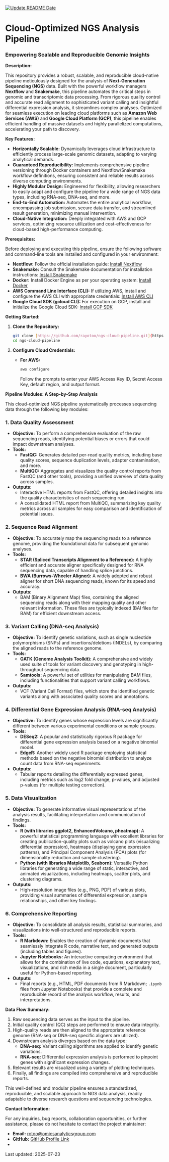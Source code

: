 [![Update README Date](https://github.com/rayotoo/Cloud-Based-NGS-Pipeline-Development/actions/workflows/update_readme_date.yml/badge.svg)](https://github.com/rayotoo/Cloud-Based-NGS-Pipeline-Development/actions/workflows/update_readme_date.yml)


# Cloud-Optimized NGS Analysis Pipeline

### Empowering Scalable and Reproducible Genomic Insights

**Description:**

This repository provides a robust, scalable, and reproducible cloud-native pipeline meticulously designed for the analysis of **Next-Generation Sequencing (NGS)** data. Built with the powerful workflow managers **Nextflow** and **Snakemake**, this pipeline automates the critical steps in genomic and transcriptomic data processing. From rigorous quality control and accurate read alignment to sophisticated variant calling and insightful differential expression analysis, it streamlines complex analyses. Optimized for seamless execution on leading cloud platforms such as **Amazon Web Services (AWS)** and **Google Cloud Platform (GCP)**, this pipeline enables efficient handling of massive datasets and highly parallelized computations, accelerating your path to discovery.

**Key Features:**

* **Horizontally Scalable:** Dynamically leverages cloud infrastructure to efficiently process large-scale genomic datasets, adapting to varying analytical demands.
* **Guaranteed Reproducibility:** Implements comprehensive pipeline versioning through Docker containers and Nextflow/Snakemake workflow definitions, ensuring consistent and reliable results across diverse computing environments.
* **Highly Modular Design:** Engineered for flexibility, allowing researchers to easily adapt and configure the pipeline for a wide range of NGS data types, including RNA-seq, DNA-seq, and more.
* **End-to-End Automation:** Automates the entire analytical workflow, encompassing job submission, secure data transfer, and streamlined result generation, minimizing manual intervention.
* **Cloud-Native Integration:** Deeply integrated with AWS and GCP services, optimizing resource utilization and cost-effectiveness for cloud-based high-performance computing.

**Prerequisites:**

Before deploying and executing this pipeline, ensure the following software and command-line tools are installed and configured in your environment:

* **Nextflow:** Follow the official installation guide: [Install Nextflow](https://www.nextflow.io/docs/latest/getstarted.html)
* **Snakemake:** Consult the Snakemake documentation for installation instructions: [Install Snakemake](https://snakemake.readthedocs.io/en/stable/getting_started/installation.html)
* **Docker:** Install Docker Engine as per your operating system: [Install Docker](https://docs.docker.com/get-docker/)
* **AWS Command Line Interface (CLI):** If utilizing AWS, install and configure the AWS CLI with appropriate credentials: [Install AWS CLI](https://docs.aws.amazon.com/cli/latest/userguide/getting-started-install.html)
* **Google Cloud SDK (gcloud CLI):** For execution on GCP, install and initialize the Google Cloud SDK: [Install GCP SDK](https://cloud.google.com/sdk/docs/install)

**Getting Started:**

1.  **Clone the Repository:**
    ```bash
    git clone [https://github.com/rayotoo/ngs-cloud-pipeline.git](https://github.com/rayotoo/ngs-cloud-pipeline.git)
    cd ngs-cloud-pipeline
    ```

2.  **Configure Cloud Credentials:**
    * **For AWS:**
        ```bash
        aws configure
        ```
        Follow the prompts to enter your AWS Access Key ID, Secret Access Key, default region, and output format.


**Pipeline Modules: A Step-by-Step Analysis**

This cloud-optimized NGS pipeline systematically processes sequencing data through the following key modules:

### 1. Data Quality Assessment

* **Objective:** To perform a comprehensive evaluation of the raw sequencing reads, identifying potential biases or errors that could impact downstream analyses.
* **Tools:**
    * **FastQC:** Generates detailed per-read quality metrics, including base quality scores, sequence duplication levels, adapter contamination, and more.
    * **MultiQC:** Aggregates and visualizes the quality control reports from FastQC (and other tools), providing a unified overview of data quality across samples.
* **Outputs:**
    * Interactive HTML reports from FastQC, offering detailed insights into the quality characteristics of each sequencing run.
    * A consolidated HTML report from MultiQC, summarizing key quality metrics across all samples for easy comparison and identification of potential issues.

### 2. Sequence Read Alignment

* **Objective:** To accurately map the sequencing reads to a reference genome, providing the foundational data for subsequent genomic analyses.
* **Tools:**
    * **STAR (Spliced Transcripts Alignment to a Reference):** A highly efficient and accurate aligner specifically designed for RNA sequencing data, capable of handling splice junctions.
    * **BWA (Burrows-Wheeler Aligner):** A widely adopted and robust aligner for short DNA sequencing reads, known for its speed and accuracy.
* **Outputs:**
    * BAM (Binary Alignment Map) files, containing the aligned sequencing reads along with their mapping quality and other relevant information. These files are typically indexed (BAI files for BAM) for efficient downstream access.

### 3. Variant Calling (DNA-seq Analysis)

* **Objective:** To identify genetic variations, such as single nucleotide polymorphisms (SNPs) and insertions/deletions (INDELs), by comparing the aligned reads to the reference genome.
* **Tools:**
    * **GATK (Genome Analysis Toolkit):** A comprehensive and widely used suite of tools for variant discovery and genotyping in high-throughput sequencing data.
    * **Samtools:** A powerful set of utilities for manipulating BAM files, including functionalities that support variant calling workflows.
* **Outputs:**
    * VCF (Variant Call Format) files, which store the identified genetic variants along with associated quality scores and annotations.

### 4. Differential Gene Expression Analysis (RNA-seq Analysis)

* **Objective:** To identify genes whose expression levels are significantly different between various experimental conditions or sample groups.
* **Tools:**
    * **DESeq2:** A popular and statistically rigorous R package for differential gene expression analysis based on a negative binomial model.
    * **EdgeR:** Another widely used R package employing statistical methods based on the negative binomial distribution to analyze count data from RNA-seq experiments.
* **Outputs:**
    * Tabular reports detailing the differentially expressed genes, including metrics such as log2 fold change, p-values, and adjusted p-values (for multiple testing correction).

### 5. Data Visualization

* **Objective:** To generate informative visual representations of the analysis results, facilitating interpretation and communication of findings.
* **Tools:**
    * **R (with libraries ggplot2, EnhancedVolcano, pheatmap):** A powerful statistical programming language with excellent libraries for creating publication-quality plots such as volcano plots (visualizing differential expression), heatmaps (displaying gene expression patterns), and Principal Component Analysis (PCA) plots (for dimensionality reduction and sample clustering).
    * **Python (with libraries Matplotlib, Seaborn):** Versatile Python libraries for generating a wide range of static, interactive, and animated visualizations, including heatmaps, scatter plots, and clustering diagrams.
* **Outputs:**
    * High-resolution image files (e.g., PNG, PDF) of various plots, providing visual summaries of differential expression, sample relationships, and other key findings.

### 6. Comprehensive Reporting

* **Objective:** To consolidate all analysis results, statistical summaries, and visualizations into well-structured and reproducible reports.
* **Tools:**
    * **R Markdown:** Enables the creation of dynamic documents that seamlessly integrate R code, narrative text, and generated outputs (including tables and figures).
    * **Jupyter Notebooks:** An interactive computing environment that allows for the combination of live code, equations, explanatory text, visualizations, and rich media in a single document, particularly useful for Python-based reporting.
* **Outputs:**
    * Final reports (e.g., HTML, PDF documents from R Markdown; `.ipynb` files from Jupyter Notebooks) that provide a complete and reproducible record of the analysis workflow, results, and interpretations.

**Data Flow Summary:**

1.  Raw sequencing data serves as the input to the pipeline.
2.  Initial quality control (QC) steps are performed to ensure data integrity.
3.  High-quality reads are then aligned to the appropriate reference genome (RNA-seq or DNA-seq specific aligners are utilized).
4.  Downstream analysis diverges based on the data type:
    * **DNA-seq:** Variant calling algorithms are applied to identify genetic variations.
    * **RNA-seq:** Differential expression analysis is performed to pinpoint genes with significant expression changes.
5.  Relevant results are visualized using a variety of plotting techniques.
6.  Finally, all findings are compiled into comprehensive and reproducible reports.

This well-defined and modular pipeline ensures a standardized, reproducible, and scalable approach to NGS data analysis, readily adaptable to diverse research questions and sequencing technologies.

**Contact Information:**

For any inquiries, bug reports, collaboration opportunities, or further assistance, please do not hesitate to contact the project maintainer:

* **Email:** rotoo@omicsanalyticsgroup.com
* **GitHub:** [GitHub Profile Link](https://github.com/rayotoo)
* 


Last updated: 2025-07-23

